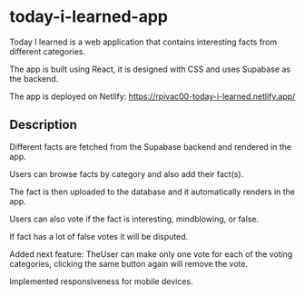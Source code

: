 # today-i-learned-app
Today I learned is a web application that contains interesting facts from different categories.

The app is built using React, it is designed with CSS and uses Supabase as the backend.

The app is deployed on Netlify: https://rpivac00-today-i-learned.netlify.app/

## Description

Different facts are fetched from the Supabase backend and rendered in the app.

Users can browse facts by category and also add their fact(s).

The fact is then uploaded to the database and it automatically renders in the app.

Users can also vote if the fact is interesting, mindblowing, or false.

If fact has a lot of false votes it will be disputed.

Added next feature:
 TheUser can make only one vote for each of the voting categories, clicking the same button again will remove the vote.

Implemented responsiveness for mobile devices.
